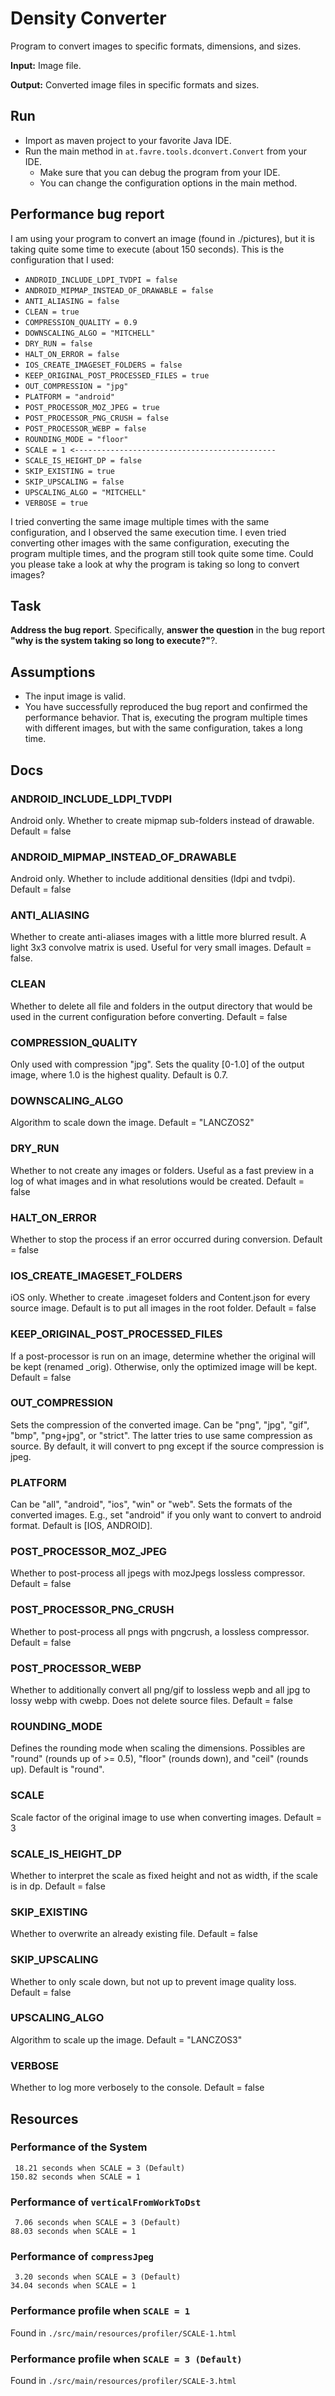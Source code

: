 # Density Converter
Program to convert images to specific formats, dimensions, and sizes.

**Input:** Image file.

**Output:** Converted image files in specific formats and sizes.

## Run

* Import as maven project to your favorite Java IDE.
* Run the main method in `at.favre.tools.dconvert.Convert` from your IDE.
    * Make sure that you can debug the program from your IDE.
    * You can change the configuration options in the main method.

## Performance bug report
I am using your program to convert an image (found in ./pictures), but it is taking quite some time to execute (about 150 seconds). 
This is the configuration that I used:

* `ANDROID_INCLUDE_LDPI_TVDPI = false`  
* `ANDROID_MIPMAP_INSTEAD_OF_DRAWABLE = false`  
* `ANTI_ALIASING = false`  
* `CLEAN = true`  
* `COMPRESSION_QUALITY = 0.9` 
* `DOWNSCALING_ALGO = "MITCHELL"` 
* `DRY_RUN = false`  
* `HALT_ON_ERROR = false` 
* `IOS_CREATE_IMAGESET_FOLDERS = false`  
* `KEEP_ORIGINAL_POST_PROCESSED_FILES = true`  
* `OUT_COMPRESSION = "jpg"` 
* `PLATFORM = "android"` 
* `POST_PROCESSOR_MOZ_JPEG = true`  
* `POST_PROCESSOR_PNG_CRUSH = false`  
* `POST_PROCESSOR_WEBP = false`  
* `ROUNDING_MODE = "floor"` 
* `SCALE = 1 <---------------------------------------------`
* `SCALE_IS_HEIGHT_DP = false` 
* `SKIP_EXISTING = true` 
* `SKIP_UPSCALING = false` 
* `UPSCALING_ALGO = "MITCHELL"` 
* `VERBOSE = true`   

I tried converting the same image multiple times with the same configuration, and I observed the same execution time. 
I even tried converting other images with the same configuration, executing the program multiple times, and the program still took quite some time. 
Could you please take a look at why the program is taking so long to convert images?

## Task
**Address the bug report**. Specifically, **answer the question** in the bug report **"why is the system taking so long to execute?"**?.

## Assumptions

* The input image is valid.
* You have successfully reproduced the bug report and confirmed the performance behavior.
That is, executing the program multiple times with different images, but with the same configuration, takes a long time.

## Docs

### ANDROID_INCLUDE_LDPI_TVDPI
Android only.
Whether to create mipmap sub-folders instead of drawable.
Default = false

### ANDROID_MIPMAP_INSTEAD_OF_DRAWABLE
Android only.
Whether to include additional densities (ldpi and tvdpi).
Default = false

### ANTI_ALIASING
Whether to create anti-aliases images with a little more blurred result.
A light 3x3 convolve matrix is used.
Useful for very small images.
Default = false.

### CLEAN
Whether to delete all file and folders in the output directory that would be used in the current configuration before converting.
Default = false

### COMPRESSION_QUALITY
Only used with compression "jpg". Sets the quality [0-1.0] of the output image, where 1.0 is the highest quality. 
Default is 0.7.

### DOWNSCALING_ALGO
Algorithm to scale down the image.
Default = "LANCZOS2"

### DRY_RUN
Whether to not create any images or folders. 
Useful as a fast preview in a log of what images and in what resolutions would be created.
Default = false

### HALT_ON_ERROR
Whether to stop the process if an error occurred during conversion.
Default = false

### IOS_CREATE_IMAGESET_FOLDERS
iOS only.
Whether to create .imageset folders and Content.json for every source image.
Default is to put all images in the root folder.
Default = false

### KEEP_ORIGINAL_POST_PROCESSED_FILES
If a post-processor is run on an image, determine whether the original will be kept (renamed _orig).
Otherwise, only the optimized image will be kept.
Default = false

### OUT_COMPRESSION
Sets the compression of the converted image. 
Can be "png", "jpg", "gif", "bmp", "png+jpg", or "strict".
The latter tries to use same compression as source. 
By default, it will convert to png except if the source compression is jpeg.

### PLATFORM
Can be "all", "android", "ios", "win" or "web". 
Sets the formats of the converted images.
E.g., set "android" if you only want to convert to android format. 
Default is [IOS, ANDROID].

### POST_PROCESSOR_MOZ_JPEG
Whether to post-process all jpegs with mozJpegs lossless compressor.
Default = false

### POST_PROCESSOR_PNG_CRUSH
Whether to post-process all pngs with pngcrush, a lossless compressor. 
Default = false

### POST_PROCESSOR_WEBP
Whether to additionally convert all png/gif to lossless wepb and all jpg to lossy webp with cwebp. 
Does not delete source files.
Default = false

### ROUNDING_MODE
Defines the rounding mode when scaling the dimensions. 
Possibles are "round" (rounds up of >= 0.5), "floor" (rounds down), and "ceil" (rounds up). 
Default is "round".

### SCALE
Scale factor of the original image to use when converting images.
Default = 3

### SCALE_IS_HEIGHT_DP
Whether to interpret the scale as fixed height and not as width, if the scale is in dp.
Default = false
 
### SKIP_EXISTING
Whether to overwrite an already existing file.
Default = false
 
### SKIP_UPSCALING
Whether to only scale down, but not up to prevent image quality loss.
Default = false

### UPSCALING_ALGO
Algorithm to scale up the image.
Default = "LANCZOS3"

### VERBOSE
Whether to log more verbosely to the console.
Default = false

## Resources

### Performance of the System

     18.21 seconds when SCALE = 3 (Default)
    150.82 seconds when SCALE = 1 

### Performance of `verticalFromWorkToDst`

     7.06 seconds when SCALE = 3 (Default)
    88.03 seconds when SCALE = 1

### Performance of `compressJpeg`

     3.20 seconds when SCALE = 3 (Default)
    34.04 seconds when SCALE = 1
    
### Performance profile when `SCALE = 1`
Found in `./src/main/resources/profiler/SCALE-1.html`

### Performance profile when `SCALE = 3 (Default)`
Found in `./src/main/resources/profiler/SCALE-3.html`